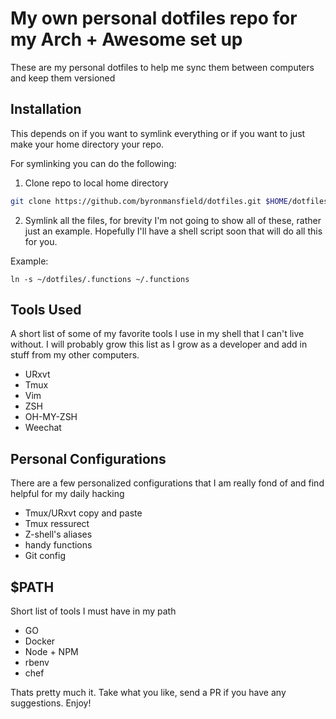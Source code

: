 # My own personal dotfiles repo for my Arch + Awesome set up

These are my personal dotfiles to help me sync them between computers and keep them versioned

## Installation

This depends on if you want to symlink everything or if you want to just make
your home directory your repo. 

For symlinking you can do the following:

1. Clone repo to local home directory

```bash
git clone https://github.com/byronmansfield/dotfiles.git $HOME/dotfiles
```

2. Symlink all the files, for brevity I'm not going to show all of these, rather just an example.
Hopefully I'll have a shell script soon that will do all this for you. 

Example:
```shell
ln -s ~/dotfiles/.functions ~/.functions
```

## Tools Used

A short list of some of my favorite tools I use in my shell that I can't live without. I will probably grow this list as I grow as a developer and add in stuff from my other computers.

* URxvt
* Tmux
* Vim
* ZSH
* OH-MY-ZSH
* Weechat

## Personal Configurations

There are a few personalized configurations that I am really fond of and find helpful for my daily hacking

* Tmux/URxvt copy and paste
* Tmux ressurect
* Z-shell's aliases
* handy functions
* Git config

## $PATH

Short list of tools I must have in my path

* GO
* Docker
* Node + NPM
* rbenv
* chef

Thats pretty much it. Take what you like, send a PR if you have any
suggestions. Enjoy!

